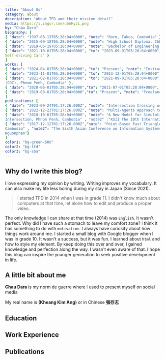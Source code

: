 ```yaml
---  
title: "About Us"  
category: about  
description: "About TFD and their mission detail"  
media: https://i.imgur.com/ubnHyzL.png
by: "Chau Dara"
biography: [
{ "date": "1997-08-13T05:28:04+0000", "note": "Born, Takeo, Cambodia" },
{ "date": "2015-09-18T05:28:04+0000", "note": "High School Diploma, Chbar Ampov High School"},
{ "date": "2019-06-19T05:28:04+0000", "note": "Bachelor of Engineering in Information Technology, Royal University of Phnom Penh","note2":"Thesis: Modelling and Simulation of Fluid Particles Inside a Room"},
{ "date": "2021-10-01T05:28:04+0000", "to": "2023-09-01T05:28:04+0000", "note": "Master of Engineering in Information Technology, Niigata University" ,"note2":"Research Topics: Applying Multi-Agent Reinforcement Learning for Negotiation Tasks for
Self-driving Cars" }
]
works: [
{ "date": "2024-04-01T05:28:04+0000", "to": "Present", "note": "Instructor, CADT, Phnom Penh, Cambodia" },
{ "date": "2023-11-01T05:28:04+0000", "to": "2023-12-01T05:28:04+0000", "note": "Full Stack Engineer Intern, HENNGE, Tokyo, Japan" },
{ "date": "2021-02-01T05:28:04+0000", "to": "2021-09-01T05:28:04+0000", "note": "Contracted System Developer, The Council for the Development of Cambodia
(CDC), Phnom Penh, Cambodia" },
{ "date": "2020-06-01T05:28:04+0000","to": "2021-07-01T05:28:04+0000", "note": "Project Manager, Inklusivity, Phnom Penh"},
{ "date": "2019-08-01T05:28:04+0000","to": "Present", "note": "Freelance" },
]
publications: [
{ "date": "2023-09-24T01:17:26.000Z", "note": "Intersection Crossing using Policy Optimization with Beta Distribution for Continuous Action" , "note2":"IEEE Shinetsu Section" , "note3" : "Kheang Kim Ang, Tatsuya Yamazaki" },
{ "date": "2022-12-23T01:17:26.000Z", "note": "Multi-Agents Approach to Autonomous Vehicles in Intersection Crossing" , "note2":"Niigata University Student Branch 13th Student Research Presentation Exchange Meeting" , "note3" : "Kheang Kim Ang, Tatsuya Yamazaki" },
{ "date": "2018-10-01T05:28:04+0000", "note": "A New Model for Simulating and Evaluating Congestion Cause at Signalized
Intersection, Phnom Penh, Cambodia" , "note2" :"KSII The 10th International Conference on Internet (ICONI) 2018." , "note3": "KimAng Kheang, Sokchea Kor, Sovila Srun"},
{ "date": "2017-12-12T01:17:26.000Z","note": "Point-Based Fast Triangle-Triangle Intersection Detection, Phnom Penh,
Cambodia" , "note2": "The Sixth Asian Conference on Information Systems (ACIS) 2017." , "note3" :"Vichear Keo Ouk, KimAng Kheang, Seihakrith Tan, Sokha Heng, Pheakdey
Nguonphan"}
]
color1: "bg-green-500"
color2: "bg-tfd"
color3: "bg-aba"
--- 
```


## Why do I write this blog?

<p class="lead">  
I love expressing my opinion by writing. Writing improves my vocabulary. It can also make my life less boring during my stay in Japan (Since 2021). 
</p>  

> I started TFD in 2014 when I was in grade 11. I didn't know much about computers at that time, let alone how to edit
> and produce a proper video.

The only knowledge I can share at that time (2014) was `English`. It wasn't perfect. Why did I have such a stomach to
leave my comfort zone? I think it has something to do with `motivation`. I always have curiosity about how things work
around me. I started a small blog with Google blogger when I was in grade 10. It wasn't a success, but it was fun. I
learned about `html` and how to style my element. By keep doing this over and over, I gained knowledge and perfection
along the way. I wasn't even aware of that. I hope this blog can inspire the younger generation to seek positive
development in life.

<social-card></social-card>

## A little bit about me

**Chau Dara** is my norm de guerre where I used to present myself on social media

My real name is **(Kheang Kim Ang)** or in Chinese **强存志**

## Education

<my-timeline :biography="biography" :color="color1"></my-timeline>

## Work Experience

<my-timeline :biography="works" :color="color2"></my-timeline>

## Publications

<my-timeline :biography="publications" :color="color3"></my-timeline>

